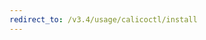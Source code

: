 ```yaml
---
redirect_to: /v3.4/usage/calicoctl/install
---
```


<!--- Page was deleted, now it just performs a redirect
to its replacement so as to prevent a 404. Site does not support
server-side redirects right now. -->
